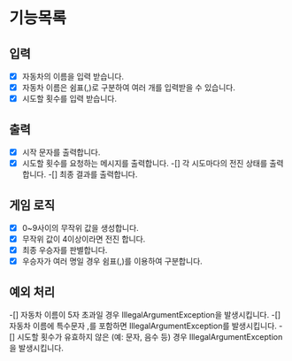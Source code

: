 # 기능목록

## 입력
-[x] 자동차의 이름을 입력 받습니다.
-[x] 자동차 이름은 쉼표(,)로 구분하여 여러 개를 입력받을 수 있습니다.
-[x] 시도할 횟수를 입력 받습니다.

## 출력
-[x] 시작 문자를 출력합니다.
-[x] 시도할 횟수를 요청하는 메시지를 출력합니다.
-[] 각 시도마다의 전진 상태를 출력합니다.
-[] 최종 결과를 출력합니다.

## 게임 로직
-[x] 0~9사이의 무작위 값을 생성합니다.
-[x] 무작위 값이 4이상이라면 전진 합니다.
-[x] 최종 우승자를 판별합니다.
-[x] 우승자가 여러 명일 경우 쉼표(,)를 이용하여 구분합니다.

## 예외 처리
-[] 자동차 이름이 5자 초과일 경우 IllegalArgumentException을 발생시킵니다.
-[] 자동차 이름에 특수문자 ,를 포함하면 IllegalArgumentException를 발생시킵니다.
-[] 시도할 횟수가 유효하지 않은 (예: 문자, 음수 등) 경우 IllegalArgumentException을 발생시킵니다.